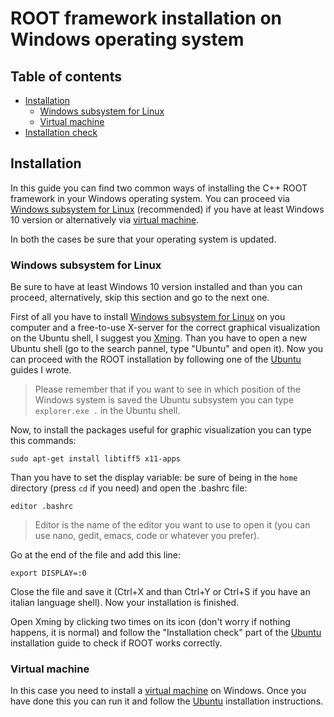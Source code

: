 # ROOT framework installation on Windows operating system

## Table of contents
- [Installation](#installation)
  * [Windows subsystem for Linux](#proceed-via-winwdows-subsystem-for-linux)
  * [Virtual machine](#proceed-via-virtual-machine)
- [Installation check](#installation-check)

## Installation

In this guide you can find two common ways of installing the C++ ROOT framework in your Windows operating system. You can proceed via [Windows subsystem for Linux](https://github.com/giacomini/pf2021/blob/main/doc/WSLGuide.md) (recommended) if you have at least Windows 10 version or alternatively via [virtual machine](https://www.virtualbox.org/).

In both the cases be sure that your operating system is updated.

### Windows subsystem for Linux

Be sure to have at least Windows 10 version installed and than you can proceed, alternatively, skip this section and go to the next one. 

First of all you have to install [Windows subsystem for Linux](https://github.com/giacomini/pf2021/blob/main/doc/WSLGuide.md) on you computer and a free-to-use X-server for the correct graphical visualization on the Ubuntu shell, I suggest you [Xming](https://sourceforge.net/projects/xming/). Than you have to open a new Ubuntu shell (go to the search pannel, type "Ubuntu" and open it). Now you can proceed with the ROOT installation by following one of the [Ubuntu](https://github.com/JustWhit3/useful-guides/blob/main/ROOT/Installation/Ubuntu.md) guides I wrote.

> Please remember that if you want to see in which position of the Windows system is saved the Ubuntu subsystem you can type `explorer.exe .` in the Ubuntu shell.

Now, to install the packages useful for graphic visualization you can type this commands:
```shell
sudo apt-get install libtiff5 x11-apps
```
Than you have to set the display variable: be sure of being in the `home` directory (press `cd` if you need) and open the .bashrc file:
```shell
editor .bashrc
```
> Editor is the name of the editor you want to use to open it (you can use nano, gedit, emacs, code or whatever you prefer).

Go at the end of the file and add this line:
```shell
export DISPLAY=:0
```
Close the file and save it (Ctrl+X and than Ctrl+Y or Ctrl+S if you have an italian language shell). Now your installation is finished. 

Open Xming by clicking two times on its icon (don't worry if nothing happens, it is normal) and follow the "Installation check" part of the [Ubuntu](https://github.com/JustWhit3/useful-guides/blob/main/ROOT/Installation/Ubuntu.md) installation guide to check if ROOT works correctly.

### Virtual machine

In this case you need to install a [virtual machine](https://www.virtualbox.org/) on Windows. Once you have done this you can run it and follow the [Ubuntu](https://github.com/JustWhit3/useful-guides/blob/main/ROOT/Installation/Ubuntu.md) installation instructions.

